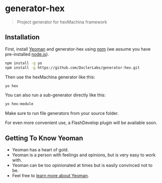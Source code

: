 # generator-hex
> Project generator for hexMachina framework

## Installation

First, install [Yeoman](http://yeoman.io) and generator-hex using [npm](https://www.npmjs.com/) (we assume you have pre-installed [node.js](https://nodejs.org/)).

```bash
npm install -g yo
npm install -g https://github.com/DoclerLabs/generator-hex.git
```

Then use the hexMachina generator like this:

```bash
yo hex
```

You can also run a sub-generator directly like this:

```bash
yo hex:module
```

Make sure to run file generators from your source folder.

For even more convenient use, a FlashDevelop plugin will be available soon.

## Getting To Know Yeoman

 * Yeoman has a heart of gold.
 * Yeoman is a person with feelings and opinions, but is very easy to work with.
 * Yeoman can be too opinionated at times but is easily convinced not to be.
 * Feel free to [learn more about Yeoman](http://yeoman.io/).
